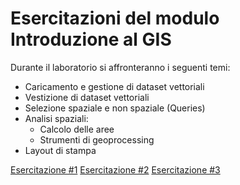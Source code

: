 # Esercitazioni del modulo Introduzione al GIS

Durante il laboratorio si affronteranno i seguenti temi:

* Caricamento e gestione di dataset vettoriali
* Vestizione di dataset vettoriali
* Selezione spaziale e non spaziale (Queries)
* Analisi spaziali:
	* Calcolo delle aree
	* Strumenti di geoprocessing
* Layout di stampa

[Esercitazione #1](./esercitazione1/index.md)
[Esercitazione #2](./esercitazione2/index.md)
[Esercitazione #3](./esercitazione3/index.md)
